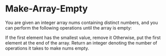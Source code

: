 # Make-Array-Empty

You are given an integer array nums containing distinct numbers, and you can perform the following operations until the array is empty:

If the first element has the smallest value, remove it
Otherwise, put the first element at the end of the array.
Return an integer denoting the number of operations it takes to make nums empty.
